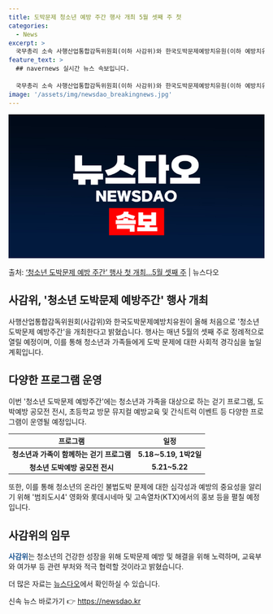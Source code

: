 ```yaml
---
title: 도박문제 청소년 예방 주간 행사 개최 5월 셋째 주 첫
categories:
  - News
excerpt: >
  국무총리 소속 사행산업통합감독위원회(이하 사감위)와 한국도박문제예방치유원(이하 예방치유원)은 올해 처음으로 …
feature_text: >
  ## navernews 실시간 뉴스 속보입니다.

  국무총리 소속 사행산업통합감독위원회(이하 사감위)와 한국도박문제예방치유원(이하 예방치유원)은 올해 처음으로 …
image: '/assets/img/newsdao_breakingnews.jpg'
---
```


![뉴스다오 속보](/assets/img/newsdao_breakingnews.jpg)

<p>출처: <a href="https://newsdao.kr/3682" rel="dofollow">‘청소년 도박문제 예방 주간’ 행사 첫 개최…5월 셋째 주</a> | 뉴스다오</p>

<h2 data-ke-size="size26">사감위, '청소년 도박문제 예방주간' 행사 개최</h2>
<p data-ke-size="size16">사행산업통합감독위원회(사감위)와 한국도박문제예방치유원이 올해 처음으로 '청소년 도박문제 예방주간'을 개최한다고 밝혔습니다. 행사는 매년 5월의 셋째 주로 정례적으로 열릴 예정이며, 이를 통해 청소년과 가족들에게 도박 문제에 대한 사회적 경각심을 높일 계획입니다.</p>

<h2 data-ke-size="size24">다양한 프로그램 운영</h2>
<p data-ke-size="size16">이번 '청소년 도박문제 예방주간'에는 청소년과 가족을 대상으로 하는 걷기 프로그램, 도박예방 공모전 전시, 초등학교 방문 뮤지컬 예방교육 및 간식트럭 이벤트 등 다양한 프로그램이 운영될 예정입니다.</p>

<table>
	<thead>
		<tr>
			<th>프로그램</th>
			<th>일정</th>
		</tr>
	</thead>
	<tbody>
		<tr>
			<td style="text-align: center; height: 17px;"><b>청소년과 가족이 함께하는 걷기 프로그램</b></td>
			<td style="text-align: center; height: 17px;"><b>5.18∼5.19, 1박2일</b></td>
		</tr>
		<tr>
			<td style="text-align: center; height: 17px;"><b>청소년 도박예방 공모전 전시</b></td>
			<td style="text-align: center; height: 17px;"><b>5.21~5.22</b></td>
		</tr>
	</tbody>
</table>

<p data-ke-size="size16">또한, 이를 통해 청소년의 온라인 불법도박 문제에 대한 심각성과 예방의 중요성을 알리기 위해 '범죄도시4' 영화와 롯데시네마 및 고속열차(KTX)에서의 홍보 등을 펼칠 예정입니다.</p>

<h2 data-ke-size="size24">사감위의 임무</h2>
<p data-ke-size="size16"><b><span style="color: #1a5490;">사감위</span></b>는 청소년의 건강한 성장을 위해 도박문제 예방 및 해결을 위해 노력하며, 교육부와 여가부 등 관련 부처와 적극 협력할 것이라고 밝혔습니다.</p>

<p data-ke-size="size16">더 많은 자료는 <a href="https://newsdao.kr/3682" target="_blank">뉴스다오</a>에서 확인하실 수 있습니다.</p> 

신속 뉴스 바로가기 👉 <a href="https://newsdao.kr" rel="dofollow">https://newsdao.kr</a>


